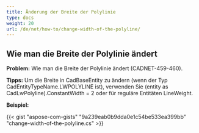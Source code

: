```yaml
---
title: Änderung der Breite der Polylinie 
type: docs
weight: 20
url: /de/net/how-to/change-width-of-the-polyline/
---
```


## **Wie man die Breite der Polylinie ändert**

**Problem:** Wie man die Breite der Polylinie ändert (CADNET-459-460).

**Tipps:** Um die Breite in CadBaseEntity zu ändern (wenn der Typ CadEntityTypeName.LWPOLYLINE ist), verwenden Sie (entity as CadLwPolyline).ConstantWidth = 2 oder für reguläre Entitäten LineWeight.

**Beispiel:**

{{< gist "aspose-com-gists" "9a239eab0b9dda0e1c54be533ea399bb" "change-width-of-the-polyline.cs" >}}
